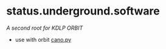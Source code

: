 # status.underground.software

*A second root for KDLP ORBIT*

* use with orbit [cano.py](https://github.com/underground-software/cano.py)
